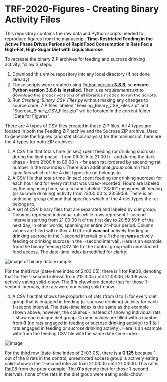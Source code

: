# TRF-2020-Figures - Creating Binary Activity Files

This repository contains the raw data and Python scripts needed to reproduce figures from the manuscript: **Time-Restricted Feeding in the Active Phase Drives Periods of Rapid Food Consumption in Rats Fed a High-Fat, High-Sugar Diet with Liquid Sucrose**

To recreate the binary ZIP archives for feeding and sucrose drinking activity, follow 3 steps:
1. Download this entire repository into any local directory (if not done already)
2. These scripts were created using [Python version **3.8.6**](https://www.python.org/downloads/release/python-386/), so **ensure Python version 3.8.6 is installed.** Then, use *requirements.txt* to download the proper versions of all libraries needed to run the scripts. 
3. Run *Creating_Binary_CSV_Files.py* without making any changes to source code. ZIP files labeled "Feeding_Binary_CSV_Files.zip" and "Sucrose_Binary_CSV_Files.zip" will be located in the current folder "Data for Figures".

There are 4 types of CSV files created in these ZIP files. All 4 types are located in both the Feeding ZIP archive and the Sucrose ZIP archive. Used to generate the figures (and statistical analysis) for the manuscript, here are the 4 types for both ZIP archives:
1. A CSV file that totals time (in sec) spent feeding (or drinking sucrose) during the light phase - from 09:00 h to 21:00 h - and during the dark phase - from 21:00 h to 09:00 h - for each rat (ordered by ascending rat number in the row index). There is an additional *group* column that specifies which of the 4 diet types the rat belongs to.
2. A CSV file that totals time (in sec) spent feeding (or drinking sucrose) for each hour and for every rat that was video-recorded. Hours are labeled by the beginning time, so a column labeled "23:00" measures all feeding (or sucrose drinking) activity from 23:00:00 to 23:59:59. There is an additional *group* column that specifies which of the 4 diet types the rat belongs to.
3. A set of CSV binary files that are separated and labeled by diet group. Columns represent individual rats while rows represent 1-second intervals starting from 21:00:00 h of the first day to 20:59:59 h of the next day, in other words, spanning an entire 24-hour period. Column values are filled with either a **0** (the rat **was not** actively feeding or drinking sucrose in the 1-second interval) or a **1** (the rat **was** actively feeding or drinking sucrose in the 1-second interval). Here is an example from the binary feeding CSV file for the control group with unrestricted food access. The date-time index is modified for clarity:

![image of binary data example](https://user-images.githubusercontent.com/38625335/95988886-8981cb00-0df7-11eb-98f9-fb62b081c32a.png)

For the third row (date-time index of 21:03:05), there is **1** for Rat08, denoting that for the 1-second interval from 21:03:05 until 21:03:06, Rat08 was actively eating solid-chow. The **0's** elsewhere denote that for those 1-second intervals, the rats were not eating solid-chow.

4. A CSV file that shows the proportion of rats (from 0 to 1) for every diet group that is engaged in feeding (or sucrose drinking) activity for each 1-second interval. The date-time index is the same as the example shown above; however, the columns - instead of showing individual rats - show each unique diet group. Column values are filled with a number from **0** (no rats engaged in feeding or sucrose drinking activity) to **1** (all rats engaged in feeding or sucrose drinking activity). Here is an example with from the feeding CSV file with the same date-time index:

![image](https://user-images.githubusercontent.com/38625335/95989935-e762e280-0df8-11eb-8f9d-076de28ba595.png)

For the third row (date-time index of 21:03:05), there is a **0.125** because 1 out of the 8 rats in the control, unrestricted access group is actively eating solid-chow in the 1-second interval from 21:03:05 until 21:03:06. This rat is Rat08 from the prior example. The **0's** denote that for those 1-second intervals, none of the rats in the diet group were eating solid-chow.


